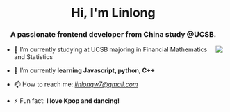 
<!--
**lllllong7/lllllong7** is a ✨ _special_ ✨ repository because its `README.md` (this file) appears on your GitHub profile.

Here are some ideas to get you started:

- 🔭 I’m currently working on ...
- 🌱 I’m currently learning ...
- 👯 I’m looking to collaborate on ...
- 🤔 I’m looking for help with ...
- 💬 Ask me about ...
- 📫 How to reach me: ...
- 😄 Pronouns: ...
- ⚡ Fun fact: ...
-->

<h1 align="center">Hi, I'm Linlong</h1>
<h3 align="center">A passionate frontend developer from China study @UCSB.</h3>

<img align="right" src="https://github-readme-stats.vercel.app/api?username=lllllong7&theme=great-gatsby&show_icons=true" style="float: right">

- 🔭 I’m currently studying at UCSB majoring in Financial Mathematics and Statistics
<p></p>

- 🌱 I’m currently **learning Javascript, python, C++**
<p></p>

- 📫 How to reach me: *linlongw7@gmail.com*
<p></p>

- ⚡ Fun fact: **I love Kpop and dancing!**
